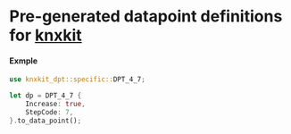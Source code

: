 Pre-generated datapoint definitions for [knxkit](https://crates.io/crates/knxkit)
=

#### Exmple

```rust
use knxkit_dpt::specific::DPT_4_7;

let dp = DPT_4_7 {
    Increase: true,
    StepCode: 7,
}.to_data_point();
```

